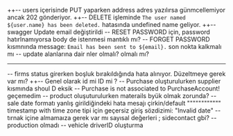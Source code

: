 ++-- users içerisinde PUT yaparken address adres yazılırsa günmcellemiyor ancak 202 gönderiyor.
++-- DELETE işleminde `The user named ${user.name} has been deleted.` hatasında undefined name geliyor.
++-- swagger Update email değiştirildi
-- RESET PASSWORD için, password hatırlnamıyorsa body de istenmesi mantıklı mı?
-- FORGET PASSWORD kısmnında message: `Email has been sent to ${email}.`    son nokta kalkmalı mı
-- update alanlarına dair nler olmalı? olmalı mı?
*******************************
-- firms status girerken boşluk bırakıldığında hata alınıyor. Düzeltmeye gerek var mı?
++-- Genel olarak id mi ID mi ?
-- Purchase oluşturulurken supplier kısmında shoul D eksik
-- Purchase is not associated to PurchaseAccount!  geçemedim
-- product oluşuturulurken materails byük olmak zorunda? 
-- sale date formatı yanlış girildiğindeki hata mesajı çirkin/default """"""""""""  timestamp with time zone tipi için geçersiz giriş sözdizimi: \"Invalid date\"
-- tırnak içine almamaıza gerek var mı sayısal değerleri ; sidecontact gbi?
-- production olmadı
-- vehicle driverID oluşturma
